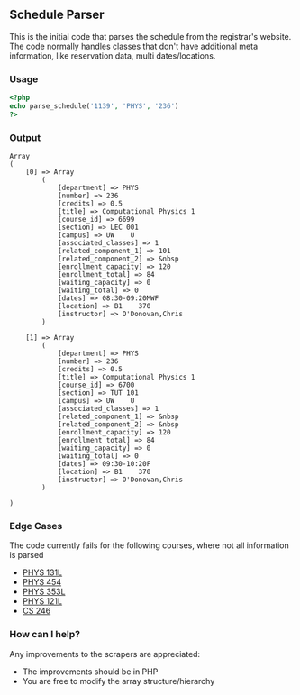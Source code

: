 ## Schedule Parser

This is the initial code that parses the schedule from the registrar's website.
The code normally handles classes that don't have additional meta information, like reservation data,
multi dates/locations.

### Usage

```php
<?php
echo parse_schedule('1139', 'PHYS', '236')
?>
```

### Output

```
Array
(
    [0] => Array
        (
            [department] => PHYS
            [number] => 236
            [credits] => 0.5
            [title] => Computational Physics 1
            [course_id] => 6699
            [section] => LEC 001
            [campus] => UW    U
            [associated_classes] => 1
            [related_component_1] => 101
            [related_component_2] => &nbsp
            [enrollment_capacity] => 120
            [enrollment_total] => 84
            [waiting_capacity] => 0
            [waiting_total] => 0
            [dates] => 08:30-09:20MWF
            [location] => B1    370
            [instructor] => O'Donovan,Chris
        )

    [1] => Array
        (
            [department] => PHYS
            [number] => 236
            [credits] => 0.5
            [title] => Computational Physics 1
            [course_id] => 6700
            [section] => TUT 101
            [campus] => UW    U
            [associated_classes] => 1
            [related_component_1] => &nbsp
            [related_component_2] => &nbsp
            [enrollment_capacity] => 120
            [enrollment_total] => 84
            [waiting_capacity] => 0
            [waiting_total] => 0
            [dates] => 09:30-10:20F
            [location] => B1    370
            [instructor] => O'Donovan,Chris
        )

)
```

### Edge Cases

The code currently fails for the following courses, where not all information is parsed

- [PHYS 131L](http://www.adm.uwaterloo.ca/cgi-bin/cgiwrap/infocour/salook.pl?sess=1139&subject=PHYS&level=under&cournum=131L)
- [PHYS 454](http://www.adm.uwaterloo.ca/cgi-bin/cgiwrap/infocour/salook.pl?sess=1139&subject=PHYS&level=under&cournum=454)
- [PHYS 353L](http://www.adm.uwaterloo.ca/cgi-bin/cgiwrap/infocour/salook.pl?sess=1139&subject=PHYS&level=under&cournum=353L)
- [PHYS 121L](http://www.adm.uwaterloo.ca/cgi-bin/cgiwrap/infocour/salook.pl?sess=1139&subject=PHYS&level=under&cournum=121L)
- [CS 246](http://www.adm.uwaterloo.ca/cgi-bin/cgiwrap/infocour/salook.pl?sess=1139&subject=CS&level=under&cournum=246)


### How can I help?

Any improvements to the scrapers are appreciated:

- The improvements should be in PHP
- You are free to modify the array structure/hierarchy

